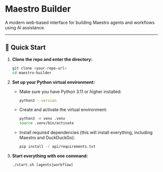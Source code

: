 # Maestro Builder

A modern web-based interface for building Maestro agents and workflows using AI assistance.

---

## 🚀 Quick Start

1. **Clone the repo and enter the directory:**
   ```bash
   git clone <your-repo-url>
   cd maestro-builder
   ```

2. **Set up your Python virtual environment:**
   - Make sure you have Python 3.11 or higher installed:
     ```bash
     python3 --version
     ```
   - Create and activate the virtual environment:
     ```bash
     python3 -m venv .venv
     source .venv/bin/activate
     ```
   - Install required dependencies (this will install everything, including Maestro and DuckDuckGo):
     ```bash
     pip install -r api/requirements.txt
     ```

3. **Start everything with one command:**
   ```bash
   ./start.sh [agents|workflow]
   ```